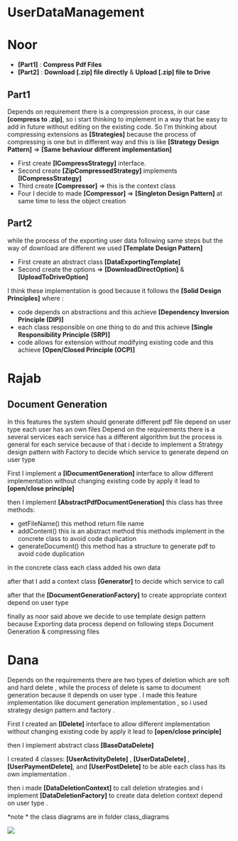 # UserDataManagement


# Noor
- **[Part1]** : **Compress Pdf Files**
- **[Part2]** : **Download [.zip] file directly** & **Upload [.zip] file to Drive**
## Part1
Depends on requirement there is a compression process, in our case **[compress to .zip]**, so i start thinking to implement in a way that be easy to add in future without editing on the existing code.
So I'm thinking about compressing extensions as **[Strategies]** because the process of compressing is one but in different way and this is like **[Strategy Design Pattern]** => **[Same behaviour different implementation]**
- First create **[ICompressStrategy]** interface.
- Second create **[ZipCompressedStrategy]** implements **[ICompressStrategy]**
- Third create **[Compressor]** => this is the context class
- Four I decide to made **[Compressor]** => **[Singleton Design Pattern]** at same time to less the object creation
## Part2
while the process of the exporting user data following same steps but the way of download are different we used **[Template Design Pattern]**
- First create an abstract class **[DataExportingTemplate]**
- Second create the options => **[DownloadDirectOption]** & **[UploadToDriveOption]**

I think these implementation is good because it follows the **[Solid Design Principles]** where :
- code depends on abstractions and this achieve **[Dependency Inversion Principle (DIP)]**
- each class responsible on one thing to do and this achieve **[Single Responsibility Principle (SRP)]**
- code allows for extension without modifying existing code and this achieve **[Open/Closed Principle (OCP)]**


# Rajab

## Document Generation
In this features the system should generate different pdf file depend on user type each user has an own files
Depend on the requirements there is a several services each service has a different algorithm but the process is general
for each service because of that i decide to implement a Strategy design pattern with Factory to decide which service to
generate depend on user type

First I implement a **[IDocumentGeneration]** interface to allow different implementation without changing existing code by
apply it lead to **[open/close principle]**

then I implement **[AbstractPdfDocumentGeneration]** this class has three methods:
- getFileName() this method return file name
- addContent() this is an abstract method this methods implement in the concrete class to avoid code duplication
- generateDocument() this method has a structure to generate pdf to avoid code duplication

in the concrete class each class added his own data

after that I add a context class **[Generator]** to decide which service to call

after that the **[DocumentGenerationFactory]** to create appropriate context depend on user type

finally as noor said above we decide to use template design pattern because Exporting data process depend on following steps
Document Generation & compressing files





# Dana

Depends on the requirements there are two types of deletion which are soft and hard delete ,
while the process of delete is same to document generation because it depends on user type .
I made this feature implementation like document generation implementation , so i used strategy design pattern and factory .

First I created an **[IDelete]** interface to allow different implementation without changing existing code by
apply it lead to **[open/close principle]**

then I implement abstract class **[BaseDataDelete]**

I created 4 classes: **[UserActivityDelete]** , **[UserDataDelete]** , **[UserPaymentDelete]**, and **[UserPostDelete]**
to be able each class has its own implementation .

then i made **[DataDeletionContext]** to call deletion strategies
and i implement **[DataDeletionFactory]** to create data deletion context depend on user type .



*note * the class diagrams are in folder class_diagrams 





![](https://up6.cc/2024/01/170431527894821.png)







